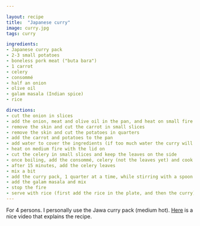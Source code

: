 ```yaml
---

layout: recipe
title:  "Japanese curry"
image: curry.jpg
tags: curry

ingredients:
- Japanese curry pack
- 2-3 small potatoes
- boneless pork meat ("buta bara")
- 1 carrot
- celery
- consommé
- half an onion
- olive oil
- galam masala (Indian spice)
- rice

directions:
- cut the onion in slices
- add the onion, meat and olive oil in the pan, and heat on small fire until the meat is no longer red
- remove the skin and cut the carrot in small slices
- remove the skin and cut the potatoes in quarters
- add the carrot and potatoes to the pan
- add water to cover the ingredients (if too much water the curry will be too liquid)
- heat on medium fire with the lid on
- cut the celery in small slices and keep the leaves on the side
- once boiling, add the consommé, celery (not the leaves yet) and cook for 15 minutes with the lid
- after 15 minutes, add the celery leaves
- mix a bit
- add the curry pack, 1 quarter at a time, while stirring with a spoon
- add the galam masala and mix
- stop the fire
- serve with rice (first add the rice in the plate, and then the curry)
---
```


For 4 persons.
I personally use the Jawa curry pack (medium hot).
<a href="https://www.youtube.com/watch?v=PMq3mnl9E40">Here</a> is a nice video that explains the recipe.

